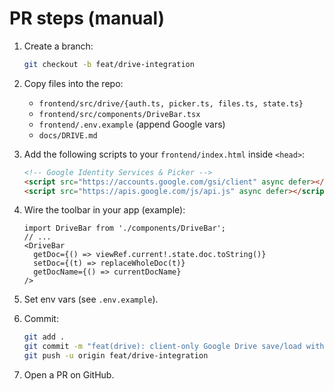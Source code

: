 # PR steps (manual)

1. Create a branch:
   ```bash
   git checkout -b feat/drive-integration
   ```

2. Copy files into the repo:
   - `frontend/src/drive/{auth.ts, picker.ts, files.ts, state.ts}`
   - `frontend/src/components/DriveBar.tsx`
   - `frontend/.env.example` (append Google vars)
   - `docs/DRIVE.md`

3. Add the following scripts to your `frontend/index.html` inside `<head>`:
   ```html
   <!-- Google Identity Services & Picker -->
   <script src="https://accounts.google.com/gsi/client" async defer></script>
   <script src="https://apis.google.com/js/api.js" async defer></script>
   ```

4. Wire the toolbar in your app (example):
   ```tsx
   import DriveBar from './components/DriveBar';
   // ...
   <DriveBar
     getDoc={() => viewRef.current!.state.doc.toString()}
     setDoc={(t) => replaceWholeDoc(t)}
     getDocName={() => currentDocName}
   />
   ```

5. Set env vars (see `.env.example`).

6. Commit:
   ```bash
   git add .
   git commit -m "feat(drive): client-only Google Drive save/load with Ctrl+G toolbar"
   git push -u origin feat/drive-integration
   ```

7. Open a PR on GitHub.
